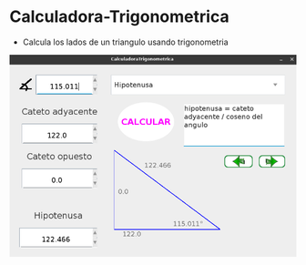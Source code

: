 
# Calculadora-Trigonometrica

- Calcula los lados de un triangulo usando trigonometria

![Preview](preview.png)
